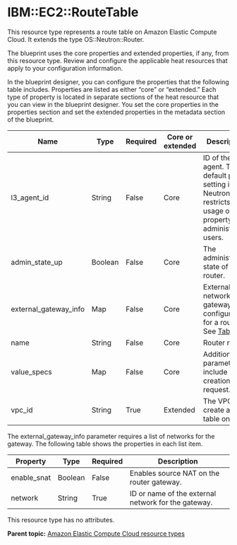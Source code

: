 # IBM::EC2::RouteTable

This resource type represents a route table on Amazon Elastic Compute Cloud. It extends the type OS::Neutron::Router.

The blueprint uses the core properties and extended properties, if any, from this resource type. Review and configure the applicable heat resources that apply to your configuration information.

In the blueprint designer, you can configure the properties that the following table includes. Properties are listed as either “core” or “extended.” Each type of property is located in separate sections of the heat resource that you can view in the blueprint designer. You set the core properties in the properties section and set the extended properties in the metadata section of the blueprint.

|Name|Type|Required|Core or extended|Description|
|----|----|--------|----------------|-----------|
|l3\_agent\_id|String|False|Core|ID of the L3 agent. The default policy setting in Neutron restricts usage of this property to administrative users.|
|admin\_state\_up|Boolean|False|Core|The administrative state of the router.|
|external\_gateway\_info|Map|False|Core|External network gateway configuration for a router. See [Table 2](#external_gateway_info).|
|name|String|False|Core|Router name.|
|value\_specs|Map|False|Core|Additional parameters to include in the creation request.|
|vpc\_id|String|True|Extended|The VPC to create a route table on.|

The external\_gateway\_info parameter requires a list of networks for the gateway. The following table shows the properties in each list item.

|Property|Type|Required|Description|
|--------|----|--------|-----------|
|enable\_snat|Boolean|False|Enables source NAT on the router gateway.|
|network|String|True|ID or name of the external network for the gateway.|

This resource type has no attributes.

**Parent topic:** [Amazon Elastic Compute Cloud resource types](../../com.ibm.edt.heat.reference.doc/topics/ref_heat_types_ec2_ov.md)

